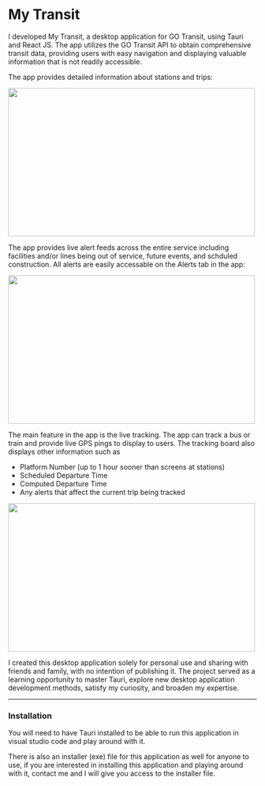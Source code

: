 <h1>My Transit</h1>
<p>I developed My Transit, a desktop application for GO Transit, using Tauri and React JS. The app utilizes the GO Transit API to obtain comprehensive transit data, providing users with easy navigation and displaying valuable information that is not readily accessible.</p>
<p>The app provides detailed information about stations and trips:</p>
<img src="https://i.imgur.com/IlHBpIp.png" width="500" height="300"/>
<p>The app provides live alert feeds across the entire service including facilities and/or lines being out of service, future events, and schduled construction. All alerts are easily accessable on the Alerts tab in the app:</p>
<img src="https://i.imgur.com/FvnwzWx.png" width="500" height="300"/>
<p>The main feature in the app is the live tracking. The app can track a bus or train and provide live GPS pings to display to users. The tracking board also displays other information such as</p>
<ul>
  <li>Platform Number (up to 1 hour sooner than screens at stations)</li>
  <li>Scheduled Departure Time</li>
  <li>Computed Departure Time</li>
  <li>Any alerts that affect the current trip being tracked</li>
</ul>
<img src="https://i.imgur.com/KD24Qq2.png" width="500" height="300"/>
<p>I created this desktop application solely for personal use and sharing with friends and family, with no intention of publishing it. The project served as a learning opportunity to master Tauri, explore new desktop application development methods, satisfy my curiosity, and broaden my expertise.</p>
<hr/>
<h3>Installation</h3>
<p>You will need to have Tauri installed to be able to run this application in visual studio code and play around with it. </p>
<p>There is also an installer (exe) file for this application as well for anyone to use, if you are interested in installing this application and playing around with it, contact me and I will give you access to the installer file.</p>
